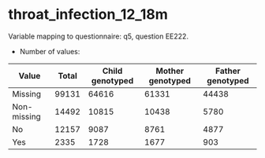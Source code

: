 # throat_infection_12_18m
Variable mapping to questionnaire: q5, question EE222.
- Number of values:

| Value | Total | Child genotyped | Mother genotyped | Father genotyped |
| ----- | ----- | --------------- | ---------------- | ---------------- |
| Missing | 99131 | 64616 | 61331 | 44438 |
| Non-missing | 14492 | 10815 | 10438 | 5780 |
| No | 12157 | 9087 | 8761 |4877 |
| Yes | 2335 | 1728 | 1677 |903 |




